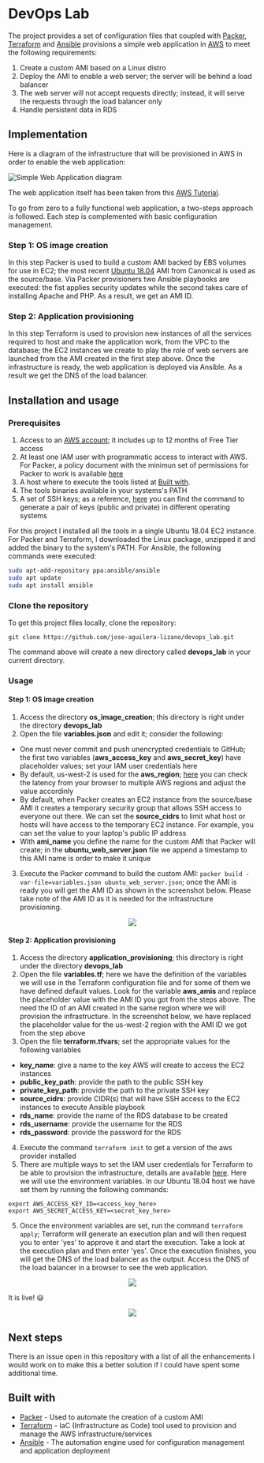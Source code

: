 # DevOps Lab

The project provides a set of configuration files that coupled with [Packer](https://www.packer.io/), [Terraform](https://www.terraform.io/) and [Ansible](https://www.ansible.com/) provisions a simple web application in [AWS](https://aws.amazon.com/) to meet the following requirements:

1. Create a custom AMI based on a Linux distro
2. Deploy the AMI to enable a web server; the server will be behind a load balancer
3. The web server will not accept requests directly; instead, it will serve the requests through the load balancer only
4. Handle persistent data in RDS

## Implementation

Here is a diagram of the infrastructure that will be provisioned in AWS in order to enable the web application:  

![Simple Web Application diagram](https://github.com/jose-aguilera-lizano/alittlebitofeverything/blob/master/devops_lab_v1.png)

The web application itself has been taken from this [AWS Tutorial](https://docs.aws.amazon.com/AmazonRDS/latest/UserGuide/TUT_WebAppWithRDS.html).

To go from zero to a fully functional web application, a two-steps approach is followed. Each step is complemented with basic configuration management. 

### Step 1: OS image creation
In this step Packer is used to build a custom AMI backed by EBS volumes for use in EC2; the most recent [Ubuntu 18.04](https://releases.ubuntu.com/18.04.4/) AMI from Canonical is used as the source/base. Via Packer provisioners two Ansible playbooks are executed: the fist applies security updates while the second takes care of installing Apache and PHP. As a result, we get an AMI ID.   

### Step 2: Application provisioning
In this step Terraform is used to provision new instances of all the services required to host and make the application work, from the VPC to the database; the EC2 instances we create to play the role of web servers are launched from the AMI created in the first step above. Once the infrastructure is ready, the web application is deployed via Ansible. As a result we get the DNS of the load balancer. 

## Installation and usage

### Prerequisites
1. Access to an [AWS account](https://aws.amazon.com/account/); it includes up to 12 months of Free Tier access
2. At least one IAM user with programmatic access to interact with AWS. For Packer, a policy document with the minimun set of permissions for Packer to work is available [here](https://www.packer.io/docs/builders/amazon/)
3. A host where to execute the tools listed at [Built with](https://github.com/jose-aguilera-lizano/devops_lab#built-with). 
4. The tools binaries available in your systems's PATH
5. A set of SSH keys; as a reference, [here](https://confluence.atlassian.com/bitbucketserver/creating-ssh-keys-776639788.html) you can find the command to generate a pair of keys (public and private) in different operating systems

For this project I installed all the tools in a single Ubuntu 18.04 EC2 instance. For Packer and Terraform, I downloaded the Linux package, unzipped it and added the binary to the system's PATH. For Ansible, the following commands were executed:
```sh
sudo apt-add-repository ppa:ansible/ansible
sudo apt update
sudo apt install ansible
```
### Clone the repository
To get this project files locally, clone the repository:
```
git clone https://github.com/jose-aguilera-lizano/devops_lab.git
```
The command above will create a new directory called **devops_lab** in your current directory.

### Usage

#### Step 1: OS image creation
1. Access the directory **os_image_creation**; this directory is right under the directory **devops_lab**
2. Open the file **variables.json** and edit it; consider the following:
  - One must never commit and push unencrypted credentials to GitHub; the first two variables (**aws_access_key** and **aws_secret_key**) have placeholder values; set your IAM user credentials here
  - By default, us-west-2 is used for the **aws_region**; [here](https://www.cloudping.info/) you can check the latency from your browser to multiple AWS regions and adjust the value accordinly
  - By default, when Packer creates an EC2 instance from the source/base AMI it creates a temporary security group that allows SSH access to everyone out there. We can set the **source_cidrs** to limit what host or hosts will have access to the temporary EC2 instance. For example, you can set the value to your laptop's public IP address
  - With **ami_name** you define the name for the custom AMI that Packer will create; in the **ubuntu_web_server.json** file we append a timestamp to this AMI name is order to make it unique
3. Execute the Packer command to build the custom AMI: `packer build -var-file=variables.json ubuntu_web_server.json`; once the AMI is ready you will get the AMI ID as shown in the screenshot below. Please take note of the AMI ID as it is needed for the infrastructure provisioning.
<p align="center">
  <img src="https://github.com/jose-aguilera-lizano/alittlebitofeverything/blob/master/devlops_ami.png">
</p>

#### Step 2: Application provisioning
1. Access the directory **application_provisioning**; this directory is right under the directory **devops_lab**
2. Open the file **variables.tf**; here we have the definition of the variables we will use in the Terraform configuration file and for some of them we have defined default values. Look for the variable **aws_amis** and replace the placeholder value with the AMI ID you got from the steps above. The need the ID of an AMI created in the same region where we will provision the infrastructure. In the screenshot below, we have replaced the placeholder value for the us-west-2 region with the AMI ID we got from the step above
3. Open the file **terraform.tfvars**; set the appropriate values for the following variables
  - **key_name**: give a name to the key AWS will create to access the EC2 instances
  - **public_key_path**: provide the path to the public SSH key
  - **private_key_path**: provide the path to the private SSH key
  - **source_cidrs**: provide CIDR(s) that will have SSH access to the EC2 instances to execute Ansible playbook
  - **rds_name**: provide the name of the RDS database to be created
  - **rds_username**: provide the username for the RDS
  - **rds_password**: provide the password for the RDS
4. Execute the command `terraform init` to get a version of the aws provider installed
5. There are multiple ways to set the IAM user credentials for Terraform to be able to provision the infrastructure, details are available [here](https://www.terraform.io/docs/providers/aws/index.html). Here we will use the environment variables. In our Ubuntu 18.04 host we have set them by running the following commands:
```
export AWS_ACCESS_KEY_ID=<access_key_here>
export AWS_SECRET_ACCESS_KEY=<secret_key_here>
```
5. Once the environment variables are set, run the command `terraform apply`; Terraform will generate an execution plan and will then request you to enter 'yes' to approve it and start the execution. Take a look at the execution plan and then enter 'yes'. Once the execution finishes, you will get the DNS of the load balancer as the output. Access the DNS of the load balancer in a browser to see the web application.
<p align="center">
  <img src="https://github.com/jose-aguilera-lizano/alittlebitofeverything/blob/master/devops_lab_terraform.png">
</p>

It is live! :smiley:
<p align="center">
  <img src="https://github.com/jose-aguilera-lizano/alittlebitofeverything/blob/master/devlops_webapp.png">
</p>

## Next steps
There is an issue open in this repository with a list of all the enhancements I would work on to make this a better solution if I could have spent some additional time. 

## Built with
* [Packer](https://www.packer.io/) - Used to automate the creation of a custom AMI
* [Terraform](https://www.terraform.io/) - IaC (Infrastructure as Code) tool used to provision and manage the AWS infrastructure/services
* [Ansible](https://www.ansible.com/) - The automation engine used for configuration management and application deployment
